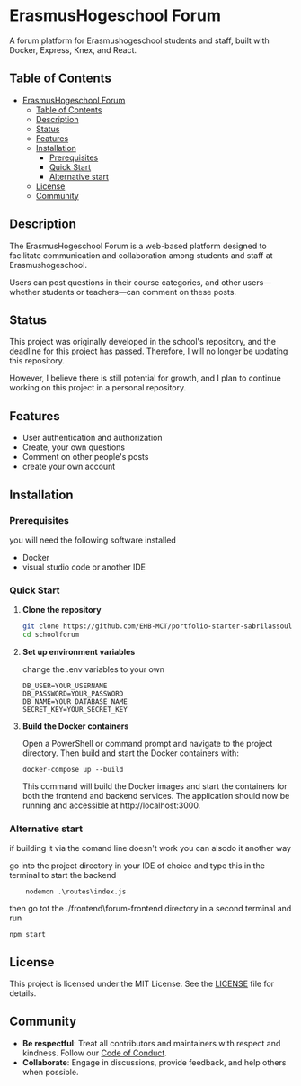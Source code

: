 # ErasmusHogeschool Forum

A forum platform for Erasmushogeschool students and staff, built with Docker, Express, Knex, and React.

## Table of Contents

- [ErasmusHogeschool Forum](#erasmushogeschool-forum)
  - [Table of Contents](#table-of-contents)
  - [Description](#description)
  - [Status](#status)
  - [Features](#features)
  - [Installation](#installation)
    - [Prerequisites](#prerequisites)
    - [Quick Start](#quick-start)
    - [Alternative start](#alternative-start)
  - [License](#license)
  - [Community](#community)

## Description

The ErasmusHogeschool Forum is a web-based platform designed to facilitate communication and collaboration among students and staff at Erasmushogeschool.

Users can post questions in their course categories, and other users—whether students or teachers—can comment on these posts.

## Status

This project was originally developed in the school's repository, and the deadline for this project has passed. Therefore, I will no longer be updating this repository.

However, I believe there is still potential for growth, and I plan to continue working on this project in a personal repository.

## Features

- User authentication and authorization
- Create, your own questions
- Comment on other people's posts
- create your own account

## Installation

### Prerequisites

you will need the following software installed

- Docker
- visual studio code or another IDE

### Quick Start

1.  **Clone the repository**

    ```bash
    git clone https://github.com/EHB-MCT/portfolio-starter-sabrilassouli/tree/main
    cd schoolforum
    ```

2.  **Set up environment variables**

    change the .env variables to your own

    ```
    DB_USER=YOUR_USERNAME
    DB_PASSWORD=YOUR_PASSWORD
    DB_NAME=YOUR_DATABASE_NAME
    SECRET_KEY=YOUR_SECRET_KEY
    ```

3.  **Build the Docker containers**

    Open a PowerShell or command prompt and navigate to the project directory. Then build and start the Docker containers with:

        docker-compose up --build

    This command will build the Docker images and start the containers for both the frontend and backend services. The application should now be running and accessible at http://localhost:3000.

### Alternative start

if building it via the comand line doesn't work you can alsodo it another way

go into the project directory in your IDE of choice and type this in the terminal to start the backend

        nodemon .\routes\index.js

then go tot the ./frontend\forum-frontend directory in a second terminal and run

    npm start

## License

This project is licensed under the MIT License. See the [LICENSE](LICENSE) file for details.

## Community

- **Be respectful**: Treat all contributors and maintainers with respect and kindness. Follow our [Code of Conduct](CODE_OF_CONDUCT.md).
- **Collaborate**: Engage in discussions, provide feedback, and help others when possible.
